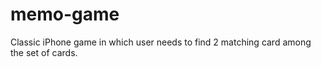 # memo-game
Classic iPhone game in which user needs to find 2 matching card among the set of cards.

